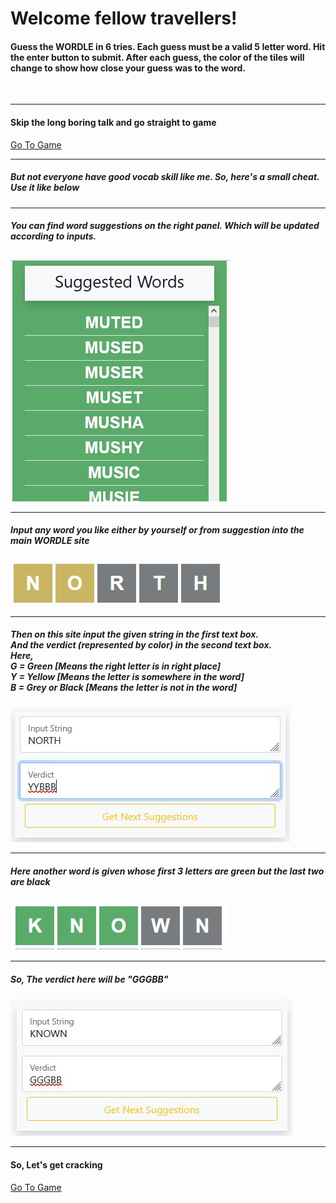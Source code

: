 <h1>Welcome fellow travellers!</h1>
    <h4>Guess the WORDLE in 6 tries. Each guess must be a valid 5 letter word. Hit the enter button to submit. After each guess, the color of the tiles will change to show how close your guess was to the word.</h4>
    <br/>
    <hr>
    <h4>
        Skip the long boring talk and go straight to game
    </h4>
    <a href="game.html" class="btn btn-lg btn-warning">Go To Game</a>
    <hr>
    <h5 style="text-align: left">
        But not everyone have good vocab skill like me. So, here's a small cheat. Use it like below
    </h5>
    <hr>
    <h5 style="text-align: left">You can find word suggestions on the right panel. Which will be updated according to inputs.</h5>
    <img src="public/images/images5.JPG"> <br/>
    <hr>
    <h5 style="text-align: left">Input any word you like either by yourself or from suggestion into the main WORDLE site</h5>
    <img src="public/images/images3.JPG"> <br/>
    <hr>
    <h5 style="text-align: left">
        Then on this site input the given string in the first text box. <br/>
        And the verdict (represented by color) in the second text box. <br/>
        Here, <br/>
        G = Green [Means the right letter is in right place] <br/>
        Y = Yellow [Means the letter is somewhere in the word] <br/>
        B = Grey or Black [Means the letter is not in the word]
    </h5>
    <img src="public/images/images4.JPG"><br/>
    <hr>
    <h5 style="text-align: left">
        Here another word is given whose first 3 letters are green but the last two are black
    </h5>
    <img src="public/images/image1.JPG"><br/>
    <hr>
    <h5 style="text-align: left">
        So, The verdict here will be "GGGBB"
    </h5>
    <img src="public/images/images2.JPG"><br/>
    <hr>
    <h4>So, Let's get cracking</h4>
    <a href="game.html" class="btn btn-lg btn-warning">Go To Game</a>